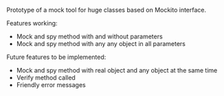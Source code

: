 Prototype of a mock tool for huge classes based on Mockito interface.

Features working:
 - Mock and spy method with and without parameters
 - Mock and spy method with any any object in all parameters

Future features to be implemented:
 - Mock and spy method with real object and any object at the same time
 - Verify method called
 - Friendly error messages
